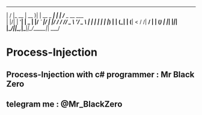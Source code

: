 
  __  __        ____  _            _     _____              
 |  \/  |_ __  | __ )| | __ _  ___| | __|__  /___ _ __ ___  
 | |\/| | '__| |  _ \| |/ _` |/ __| |/ /  / // _ \ '__/ _ \ 
 | |  | | |    | |_) | | (_| | (__|   <  / /|  __/ | | (_) |
 |_|  |_|_|    |____/|_|\__,_|\___|_|\_\/____\___|_|  \___/ 
                                                            

# Process-Injection
Process-Injection with c# 
programmer : Mr Black Zero
---------
telegram me : @Mr_BlackZero
--------
